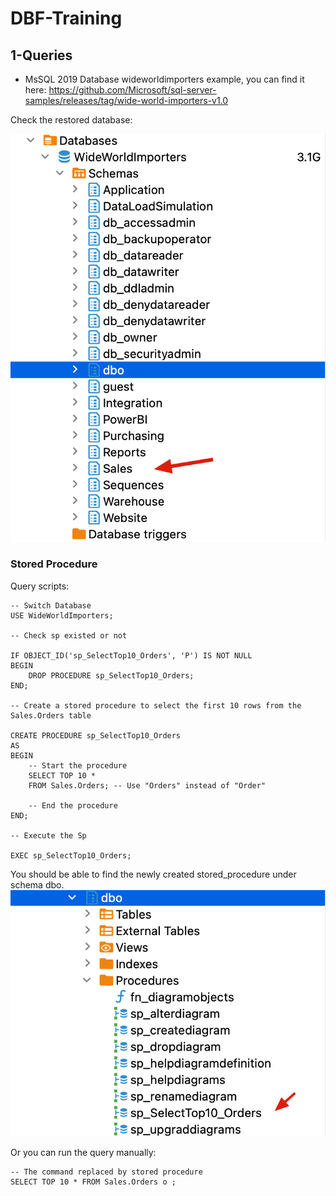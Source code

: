 # DBF-Training

## 1-Queries

- MsSQL 2019 Database wideworldimporters example, you can find it here: <https://github.com/Microsoft/sql-server-samples/releases/tag/wide-world-importers-v1.0>


Check the restored database:

![](_attachments/Pasted%20image%2020231017172731.png)
### Stored Procedure

Query scripts: 
```
-- Switch Database
USE WideWorldImporters;

-- Check sp existed or not

IF OBJECT_ID('sp_SelectTop10_Orders', 'P') IS NOT NULL
BEGIN
    DROP PROCEDURE sp_SelectTop10_Orders;
END;

-- Create a stored procedure to select the first 10 rows from the Sales.Orders table

CREATE PROCEDURE sp_SelectTop10_Orders
AS
BEGIN
    -- Start the procedure
    SELECT TOP 10 *
    FROM Sales.Orders; -- Use "Orders" instead of "Order"
    
    -- End the procedure
END;

-- Execute the Sp

EXEC sp_SelectTop10_Orders;
```

You should be able to find the newly created stored_procedure under schema dbo.
![](_attachments/Pasted%20image%2020231017173250.png)

Or you can run the query manually:
```
-- The command replaced by stored procedure
SELECT TOP 10 * FROM Sales.Orders o ;
```